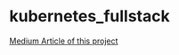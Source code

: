 # kubernetes_fullstack
<a href="https://medium.com/@mremreozan/deploy-a-simple-fullstack-app-fastapi-backend-react-frontend-with-kubernetes-on-windows-2184aa2fcdbe" target="_blank">Medium Article of this project</a> 
